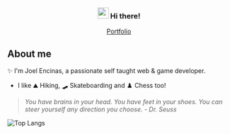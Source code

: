 <h3 align="center"><img src="https://media.giphy.com/media/hvRJCLFzcasrR4ia7z/giphy.gif" width="25px"> Hi there!</h3>
<p align="center">
  <a href="https://joelencinas.github.io/" target="_blank">Portfolio</a>
</p>

## About me
✨ I'm Joel Encinas, a passionate self taught web & game developer. 
- I like ⛰️ Hiking, 🛹 Skateboarding and ♟️ Chess too!

>*You have brains in your head. You have feet in your shoes. You can steer yourself any direction you choose. - Dr. Seuss*

![Top Langs](https://github-readme-stats.vercel.app/api/top-langs/?username=JoelEncinas&layout=compact&title_color=007bff&text_color=e7e7e7&icon_color=007bff&bg_color=171c28)
